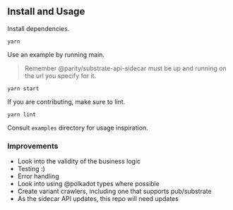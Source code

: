 ## Install and Usage

Install dependencies.
```
yarn
```

Use an example by running main.
> Remember @parity/substrate-api-sidecar must be up and running on the url you specify for it.
```
yarn start
```

If you are contributing, make sure to lint.
```
yarn lint
```

Consult `examples` directory for usage inspiration.

### Improvements

- Look into the validity of the business logic
- Testing :)
- Error handling
- Look into using @polkadot types where possible
- Create variant crawlers, including one that supports pub/substrate
- As the sidecar API updates, this repo will need updates
